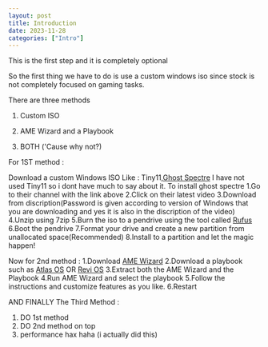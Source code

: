 ```yaml
---
layout: post
title: Introduction
date: 2023-11-28
categories: ["Intro"]
---
```


This is the first step and it is completely optional 

So the first thing we have to do is use a custom windows iso since stock is not completely focused on gaming tasks.

There are three methods 

1. Custom ISO

2. AME Wizard and a Playbook 

3. BOTH ('Cause why not?)

For 1ST method :

Download a custom Windows ISO
Like : Tiny11,<a href="https://www.youtube.com/c/GHOSTSPECTRE/videos">Ghost Spectre</a>
I have not used Tiny11 so i dont have much to say about it.
To install ghost spectre
1.Go to their channel with the link above 
2.Click on their latest video
3.Download from discription(Password is given according to version of Windows that you are downloading and yes it is also in the discription of the video)
4.Unzip using 7zip 
5.Burn the iso to a pendrive using the tool called <a href="https://rufus.ie/en/">Rufus</a>
6.Boot the pendrive
7.Format your drive and create a new partition from unallocated space(Recommended)
8.Install to a partition and let the magic happen!

Now for 2nd method :
 1.Download <a href="https://ameliorated.io/">AME Wizard</a>
 2.Download a playbook such as <a href="https://atlasos.net/">Atlas OS</a> OR <a href="https://revi.cc/revios/download">Revi OS</a>
 3.Extract both the AME Wizard and the Playbook 
 4.Run AME Wizard and select the playbook
 5.Follow the instructions and customize features as you like.
 6.Restart
 
AND FINALLY
The Third Method :
1. DO 1st method
2. DO 2nd method on top
3. performance hax haha
 (i actually did this)